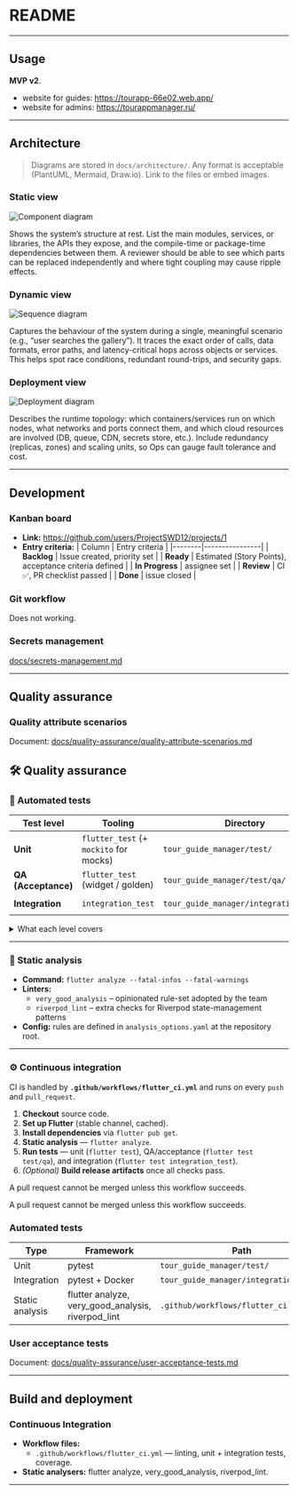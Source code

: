 # README

---

## Usage

**MVP v2**. 
- website for guides: https://tourapp-66e02.web.app/
- website for admins: https://tourappmanager.ru/

---

## Architecture

> Diagrams are stored in `docs/architecture/`. Any format is acceptable (PlantUML, Mermaid, Draw.io). Link to the files or embed images.

### Static view

![Component diagram](docs/architecture/StaticView.svg)

Shows the system’s structure at rest. List the main modules, services, or libraries, the APIs they expose, and the compile-time or package-time dependencies between them. A reviewer should be able to see which parts can be replaced independently and where tight coupling may cause ripple effects.

### Dynamic view

![Sequence diagram](docs/architecture/DynamicView.svg)

Captures the behaviour of the system during a single, meaningful scenario (e.g., “user searches the gallery”). It traces the exact order of calls, data formats, error paths, and latency-critical hops across objects or services. This helps spot race conditions, redundant round-trips, and security gaps.

### Deployment view

![Deployment diagram](docs/architecture/Deployment.svg)

Describes the runtime topology: which containers/services run on which nodes, what networks and ports connect them, and which cloud resources are involved (DB, queue, CDN, secrets store, etc.). Include redundancy (replicas, zones) and scaling units, so Ops can gauge fault tolerance and cost.

---

## Development

### Kanban board

- **Link:** <https://github.com/users/ProjectSWD12/projects/1>
- **Entry criteria:**
  | Column | Entry criteria |
  |--------|----------------|
  | **Backlog** | Issue created, priority set |
  | **Ready**   | Estimated (Story Points), acceptance criteria defined |
  | **In Progress** | assignee set |
  | **Review** | CI ✅, PR checklist passed |
  | **Done** | issue closed |

### Git workflow
Does not working.

### Secrets management

[docs/secrets-management.md](docs/secrets-management.md)

---

## Quality assurance

### Quality attribute scenarios

Document: [docs/quality-assurance/quality-attribute-scenarios.md](docs/quality-assurance/quality-attribute-scenarios.md)

## 🛠️ Quality assurance

### 🔬 Automated tests
| Test level | Tooling | Directory | Local command |
|------------|---------|-----------|---------------|
| **Unit** | `flutter_test` (+ `mockito` for mocks) | `tour_guide_manager/test/` | `flutter test` |
| **QA (Acceptance)** | `flutter_test` (widget / golden) | `tour_guide_manager/test/qa/` | `flutter test test/qa` |
| **Integration** | `integration_test` | `tour_guide_manager/integration_test/` | `flutter test integration_test` |

<details>
<summary>What each level covers</summary>

* **Unit** – isolated Dart classes, widgets and functions; external dependencies are mocked.  
* **QA / Acceptance** – higher-level widget or golden tests that validate complete UI flows against product requirements.  
* **Integration** – ensures multiple layers work together on a real/emulated device using the Flutter `integration_test` harness.
</details>

---

### 🧹 Static analysis
* **Command:** `flutter analyze --fatal-infos --fatal-warnings`  
* **Linters:**  
  * `very_good_analysis` – opinionated rule-set adopted by the team  
  * `riverpod_lint` – extra checks for Riverpod state-management patterns  
* **Config:** rules are defined in `analysis_options.yaml` at the repository root.

---

### ⚙️ Continuous integration
CI is handled by **`.github/workflows/flutter_ci.yml`** and runs on every `push` and `pull_request`.

1. **Checkout** source code.  
2. **Set up Flutter** (stable channel, cached).  
3. **Install dependencies** via `flutter pub get`.  
4. **Static analysis** — `flutter analyze`.  
5. **Run tests** — unit (`flutter test`), QA/acceptance (`flutter test test/qa`), and integration (`flutter test integration_test`).  
6. *(Optional)* **Build release artifacts** once all checks pass.

A pull request cannot be merged unless this workflow succeeds.


A pull request cannot be merged unless this workflow succeeds.


### Automated tests

| Type | Framework | Path |
|------|-----------|------|
| Unit | pytest | `tour_guide_manager/test/` |
| Integration | pytest + Docker | `tour_guide_manager/integration_test/` |
| Static analysis | flutter analyze, very_good_analysis, riverpod_lint | `.github/workflows/flutter_ci.yml` |

### User acceptance tests

Document: [docs/quality-assurance/user-acceptance-tests.md](docs/quality-assurance/user-acceptance-tests.md)

---

## Build and deployment

### Continuous Integration

- **Workflow files:**
  - `.github/workflows/flutter_ci.yml` — linting, unit + integration tests, coverage.
- **Static analysers:** flutter analyze, very_good_analysis, riverpod_lint.

---
